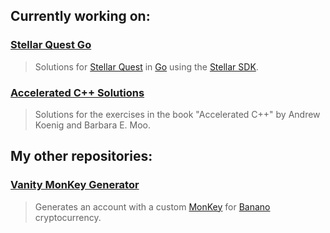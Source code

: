 ## Currently working on:

### [Stellar Quest Go](https://github.com/altugbakan/stellar-quest-go)
> Solutions for [Stellar Quest](https://quest.stellar.org/) in [Go](https://golang.org/) using the [Stellar SDK](https://github.com/stellar/go).

### [Accelerated C++ Solutions](https://github.com/altugbakan/accelerated-cpp-solutions)
> Solutions for the exercises in the book "Accelerated C++" by Andrew Koenig and Barbara E. Moo.

## My other repositories:

### [Vanity MonKey Generator](https://github.com/altugbakan/vanity-monkey-generator)
> Generates an account with a custom [MonKey](https://monkey.banano.cc/) for [Banano](https://banano.cc/) cryptocurrency.
